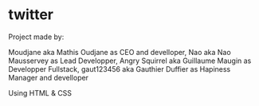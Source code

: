 # twitter


Project made by:

Moudjane aka Mathis Oudjane as CEO and develloper,
Nao aka Nao Mausservey as Lead Developper,
Angry Squirrel aka Guillaume Maugin as Developper Fullstack,
gaut123456 aka Gauthier Duffier as Hapiness Manager and develloper

Using HTML & CSS
